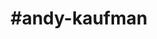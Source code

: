 ---
title: "#andy-kaufman"
hashtag: "andy-kaufman"
tags:
  - American
  - Song and Dance Man
  - Performance Artist
  - Human Being
---